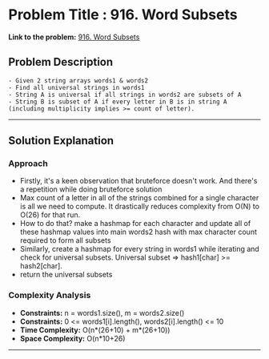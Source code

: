 # Problem Title : 916. Word Subsets

**Link to the problem:** [916. Word Subsets](https://leetcode.com/problems/word-subsets/)

## Problem Description

```
- Given 2 string arrays words1 & words2
- Find all universal strings in words1
- String A is universal if all strings in words2 are subsets of A
- String B is subset of A if every letter in B is in string A (including multiplicity implies >= count of letter).
```

---

## Solution Explanation

### Approach
- Firstly, it's a keen observation that bruteforce doesn't work. And there's a repetition while doing bruteforce solution
- Max count of a letter in all of the strings combined for a single character is all we need to compute. It drastically reduces complexity from O(N) to O(26) for that run.
- How to do that? make a hashmap for each character and update all of these hashmap values into main words2 hash with max character count required to form all subsets
- Similarly, create a hashmap for every string in words1 while iterating and check for universal subsets. Universal subset => hash1[char] >= hash2[char].
- return the universal subsets

### Complexity Analysis
- **Constraints:** n = words1.size(), m = words2.size()
- **Constraints:** 0 <= words1[i].length(), words2[i].length() <= 10
- **Time Complexity:** O(n*(26+10) + m*(26+10))
- **Space Complexity:** O(n*10+26)

---
